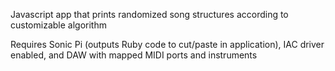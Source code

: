 Javascript app that prints randomized song structures according to customizable algorithm

Requires Sonic Pi (outputs Ruby code to cut/paste in application), IAC driver enabled, and DAW with mapped MIDI ports and instruments